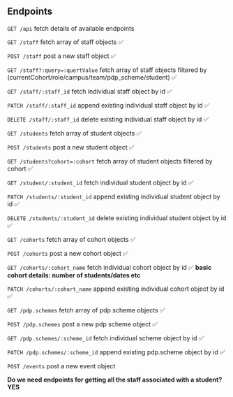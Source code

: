 ## Endpoints

`GET /api`
fetch details of available endpoints

`GET /staff`
fetch array of staff objects ✅

`POST /staff`
post a new staff object ✅

`GET /staff?:query=:quertValue`
fetch array of staff objects filtered by (currentCohort/role/campus/team/pdp_scheme/student) ✅

<!-- `GET /staff?seminar=:seminar_name&sort=date&order=:order`
fetch array of staff objects filtered by seminar_group, sorted by date, flexible order

`GET /staff?mentor=:mentor_name&sort=date&order=:order`
fetch array of staff objects filtered by seminar_group, sorted by date, flexible order -->

`GET /staff/:staff_id`
fetch individual staff object by id ✅

`PATCH /staff/:staff_id`
append existing individual staff object by id ✅

`DELETE /staff/:staff_id`
delete existing individual staff object by id ✅

`GET /students`
fetch array of student objects ✅

`POST /students`
post a new student object ✅

`GET /students?cohort=:cohort`
fetch array of student objects filtered by cohort ✅

<!-- `GET /students/:seminar_group` **turn into queries on students**
fetch array of staff objects by seminar group

`GET /students/:mentor_group` **turn into queries on students**
fetch array of staff objects by mentor group -->

`GET /student/:student_id`
fetch individual student object by id ✅

`PATCH /students/:student_id`
append existing individual student object by id ✅

`DELETE /students/:student_id`
delete existing individual student object by id ✅

`GET /cohorts`
fetch array of cohort objects ✅

`POST /cohorts`
post a new cohort object ✅

`GET /cohorts/:cohort_name`
fetch individual cohort object by id ✅
**basic cohort details: number of students/dates etc**

`PATCH /cohorts/:cohort_name`
append existing individual cohort object by id ✅

<!-- `GET /seminar.groups`
fetch array of seminar objects

`POST /seminar.groups` **this post handled by cohorts post add patch**
post a new seminar group object

`GET /mentor.groups`
fetch array of seminar objects

`POST /mentor.groups` **this post handled by cohorts post add patch**
post a new seminar group object -->

`GET /pdp.schemes`
fetch array of pdp scheme objects ✅

`POST /pdp.schemes`
post a new pdp scheme object ✅

`GET /pdp.schemes/:scheme_id`
fetch individual scheme object by id ✅

`PATCH /pdp.schemes/:scheme_id`
append existing pdp.scheme object by id ✅

`POST /events`
post a new event object

**Do we need endpoints for getting all the staff associated with a student? YES**
